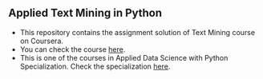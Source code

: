 ## Applied Text Mining in Python
- This repository contains the assignment solution of Text Mining course on Coursera.
- You can check the course [here](https://www.coursera.org/learn/python-text-mining).
- This is one of the courses in Applied Data Science with Python Specialization. Check the specialization [here](https://www.coursera.org/specializations/data-science-python).
